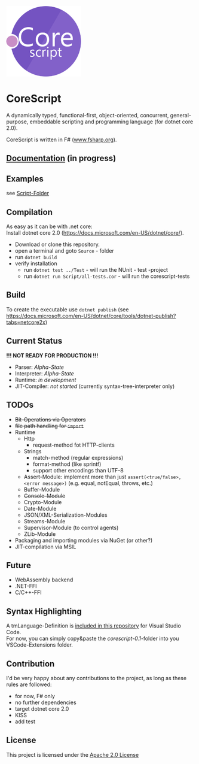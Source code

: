 <img src="./corescript.png" width="200" />

# CoreScript 
A dynamically typed, functional-first, object-oriented, concurrent, general-purpose, embeddable scripting and programming language (for dotnet core 2.0).  

CoreScript is written in F# (www.fsharp.org).  

## [Documentation](./Docs/index.md) (in progress)

## Examples

see [Script-Folder](./Source/Script)

## Compilation

As easy as it can be with .net core:  
Install dotnet core 2.0 (https://docs.microsoft.com/en-US/dotnet/core/).  

- Download or clone this repository.  
- open a terminal and goto `Source` - folder
- run `dotnet build`
- verify installation
  + run `dotnet test ../Test` - will run the NUnit - test -project
  + run `dotnet run Script/all-tests.cor` - will run the corescript-tests

## Build

To create the executable use `dotnet publish` (see https://docs.microsoft.com/en-US/dotnet/core/tools/dotnet-publish?tabs=netcore2x)

## Current Status

**!!! NOT READY FOR PRODUCTION !!!**

- Parser: *Alpha-State*
- Interpreter: *Alpha-State*
- Runtime: *in development*
- JIT-Compiler: *not started* (currently syntax-tree-interpreter only)

## TODOs

- ~~Bit-Operations via Operators~~
- ~~file path handling for `import`~~
- Runtime
    + Http 
        - request-method fot HTTP-clients
    + Strings
        - match-method (regular expressions)
        - format-method (like sprintf)
        - support other encodings than UTF-8
    + Assert-Module: implement more than just `assert(<true/false>, <error message>)` (e.g. equal, notEqual, throws, etc.)
    + Buffer-Module
    + ~~Console-Module~~
    + Crypto-Module
    + Date-Module
    + JSON/XML-Serialization-Modules
    + Streams-Module
    + Supervisor-Module (to control agents)
    + ZLib-Module
- Packaging and importing modules via NuGet (or other?)
- JIT-compilation via MSIL

## Future 

- WebAssembly backend
- .NET-FFI
- C/C++-FFI

## Syntax Highlighting

A tmLanguage-Definition is [included in this repository](../Lang/language) for Visual Studio Code.  
For now, you can simply copy&paste the *corescript-0.1*-folder into you VSCode-Extensions folder.

## Contribution

I'd be very happy about any contributions to the project, as long as these rules are followed:

- for now, F# only
- no further dependencies
- target dotnet core 2.0
- KISS
- add test

## License

This project is licensed under the [Apache 2.0 License](./LICENSE)